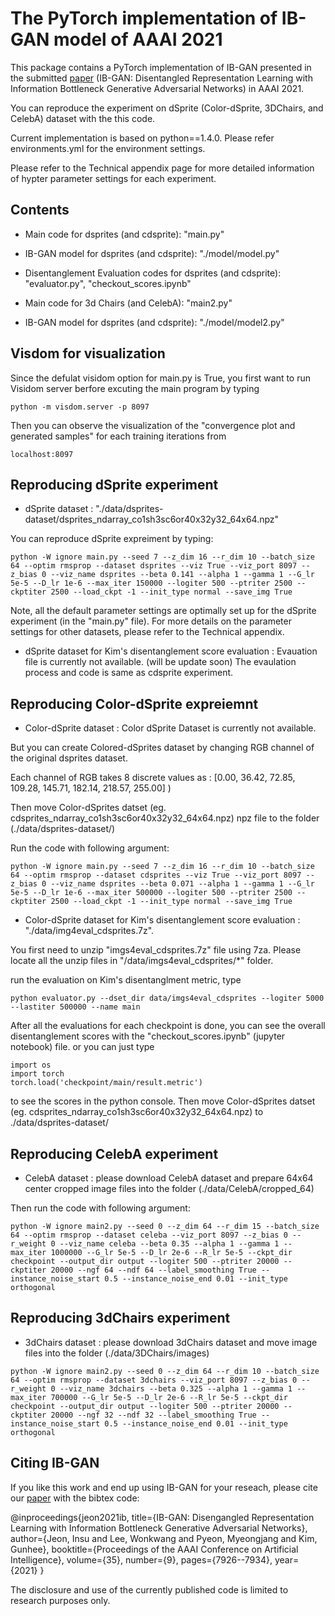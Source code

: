 # The PyTorch implementation of IB-GAN model of AAAI 2021

This package contains a PyTorch implementation of IB-GAN presented in the submitted [paper](https://ojs.aaai.org/index.php/AAAI/article/view/16967) (IB-GAN: Disentangled Representation Learning with Information Bottleneck Generative Adversarial Networks) in AAAI 2021.

You can reproduce the experiment on dSprite (Color-dSprite, 3DChairs, and CelebA) dataset with the this code.

Current implementation is based on python==1.4.0. Please refer environments.yml for the environment settings.

Please refer to the Technical appendix page for more detailed information of hypter parameter settings for each experiment.


## Contents

* Main code for dsprites (and cdsprite): "main.py"
* IB-GAN model for dsprites (and cdsprite): "./model/model.py"
* Disentanglement Evaluation codes for dsprites (and cdsprite): "evaluator.py", "checkout_scores.ipynb"

* Main code for 3d Chairs (and CelebA): "main2.py" 
* IB-GAN model for dsprites (and cdsprite): "./model/model2.py"


## Visdom for visualization

Since the defulat visidom option for main.py is True, you first want to run Visidom server berfore excuting the main program by typing
```
python -m visdom.server -p 8097
```
Then you can observe the visualization of the "convergence plot and generated samples" for each training iterations from 
```
localhost:8097
```


## Reproducing dSprite experiment

* dSprite dataset : "./data/dsprites-dataset/dsprites_ndarray_co1sh3sc6or40x32y32_64x64.npz"

You can reproduce dSprite expreiment by typing:
```
python -W ignore main.py --seed 7 --z_dim 16 --r_dim 10 --batch_size 64 --optim rmsprop --dataset dsprites --viz True --viz_port 8097 --z_bias 0 --viz_name dsprites --beta 0.141 --alpha 1 --gamma 1 --G_lr 5e-5 --D_lr 1e-6 --max_iter 150000 --logiter 500 --ptriter 2500 --ckptiter 2500 --load_ckpt -1 --init_type normal --save_img True
```
Note, all the default parameter settings are optimally set up for the dSprite experiment (in the "main.py" file).
For more details on the parameter settings for other datasets, please refer to the Technical appendix.


* dSprite dataset for Kim's disentanglement score evaluation : Evauation file is currently not available. (will be update soon)
The evaulation process and code is same as cdsprite experiment.


## Reproducing Color-dSprite expreiemnt

* Color-dSprite dataset : Color dSprite Dataset is currently not available.

But you can create Colored-dSprites dataset by changing RGB channel of the original dsprites dataset.

Each channel of RGB takes 8 discrete values as : [0.00, 36.42, 72.85, 109.28, 145.71, 182.14, 218.57, 255.00] )

Then move Color-dSprites datset (eg. cdsprites_ndarray_co1sh3sc6or40x32y32_64x64.npz) npz file to the folder (./data/dsprites-dataset/)

Run the code with following argument:
```
python -W ignore main.py --seed 7 --z_dim 16 --r_dim 10 --batch_size 64 --optim rmsprop --dataset cdsprites --viz True --viz_port 8097 --z_bias 0 --viz_name dsprites --beta 0.071 --alpha 1 --gamma 1 --G_lr 5e-5 --D_lr 1e-6 --max_iter 500000 --logiter 500 --ptriter 2500 --ckptiter 2500 --load_ckpt -1 --init_type normal --save_img True
```

* Color-dSprite dataset for Kim's disentanglement score evaluation : "./data/img4eval_cdsprites.7z". 

You first need to unzip "imgs4eval_cdsprites.7z" file using 7za.
Please locate all the unzip files in "/data/imgs4eval_cdsprites/*" folder. 

run the evaluation on Kim's disentanglment metric, type
```
python evaluator.py --dset_dir data/imgs4eval_cdsprites --logiter 5000 --lastiter 500000 --name main
```

After all the evaluations for each checkpoint is done, you can see the overall disentanglement scores with the "checkout_scores.ipynb" (jupyter notebook) file.
or you can just type
```
import os
import torch
torch.load('checkpoint/main/result.metric')
```
 to see the scores in the python console.
Then move Color-dSprites datset (eg. cdsprites_ndarray_co1sh3sc6or40x32y32_64x64.npz) to ./data/dsprites-dataset/


## Reproducing CelebA experiment

* CelebA dataset : please download CelebA dataset and prepare 64x64 center cropped image files into the folder (./data/CelebA/cropped_64)

Then run the code with following argument:
```
python -W ignore main2.py --seed 0 --z_dim 64 --r_dim 15 --batch_size 64 --optim rmsprop --dataset celeba --viz_port 8097 --z_bias 0 --r_weight 0 --viz_name celeba --beta 0.35 --alpha 1 --gamma 1 --max_iter 1000000 --G_lr 5e-5 --D_lr 2e-6 --R_lr 5e-5 --ckpt_dir checkpoint --output_dir output --logiter 500 --ptriter 20000 --ckptiter 20000 --ngf 64 --ndf 64 --label_smoothing True --instance_noise_start 0.5 --instance_noise_end 0.01 --init_type orthogonal
```


## Reproducing 3dChairs experiment

* 3dChairs dataset : please download 3dChairs dataset and move image files into the folder (./data/3DChairs/images)
 
```
python -W ignore main2.py --seed 0 --z_dim 64 --r_dim 10 --batch_size 64 --optim rmsprop --dataset 3dchairs --viz_port 8097 --z_bias 0 --r_weight 0 --viz_name 3dchairs --beta 0.325 --alpha 1 --gamma 1 --max_iter 700000 --G_lr 5e-5 --D_lr 2e-6 --R_lr 5e-5 --ckpt_dir checkpoint --output_dir output --logiter 500 --ptriter 20000 --ckptiter 20000 --ngf 32 --ndf 32 --label_smoothing True --instance_noise_start 0.5 --instance_noise_end 0.01 --init_type orthogonal
```


## Citing IB-GAN

If you like this work and end up using IB-GAN for your reseach, please cite our [paper](https://ojs.aaai.org/index.php/AAAI/article/view/16967) with the bibtex code:

@inproceedings{jeon2021ib,
  title={IB-GAN: Disengangled Representation Learning with Information Bottleneck Generative Adversarial Networks},
  author={Jeon, Insu and Lee, Wonkwang and Pyeon, Myeongjang and Kim, Gunhee},
  booktitle={Proceedings of the AAAI Conference on Artificial Intelligence},
  volume={35},
  number={9},
  pages={7926--7934},
  year={2021}
}

The disclosure and use of the currently published code is limited to research purposes only.


